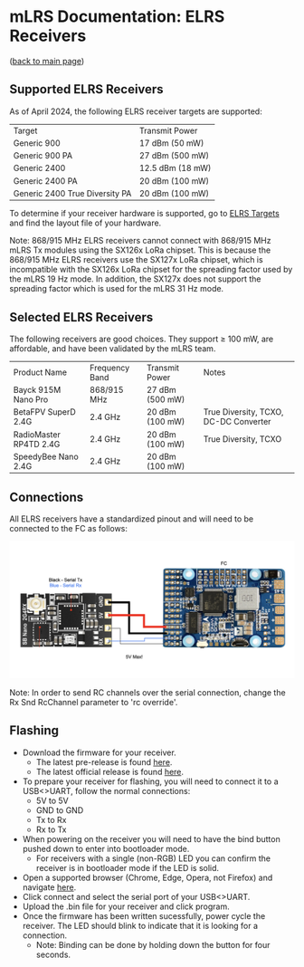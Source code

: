 # mLRS Documentation: ELRS Receivers #

([back to main page](../README.md))

## Supported ELRS Receivers ##

As of April 2024, the following ELRS receiver targets are supported:

<table>
  <tbody>
    <tr>
      <td>Target</td>
      <td>Transmit Power</td>
    </tr>
    <tr>
      <td>Generic 900</td>
      <td>17 dBm (50 mW)</td>
    </tr>
    <tr>
      <td>Generic 900 PA</td>
      <td>27 dBm (500 mW)</td>
    </tr>
    <tr>
      <td>Generic 2400</td>
      <td>12.5 dBm (18 mW)</td>
    </tr>
      <td>Generic 2400 PA</td>
      <td>20 dBm (100 mW)</td>
    </tr>
      </tr>
      <td>Generic 2400 True Diversity PA</td>
      <td>20 dBm (100 mW)</td>
    </tr>
  </tbody>
</table>

To determine if your receiver hardware is supported, go to [ELRS Targets](https://github.com/ExpressLRS/targets/blob/master/targets.json) and find the layout file of your hardware.

Note: 868/915 MHz ELRS receivers cannot connect with 868/915 MHz mLRS Tx modules using the SX126x LoRa chipset. This is because the 868/915 MHz ELRS receivers use the SX127x LoRa chipset, which is incompatible with the SX126x LoRa chipset for the spreading factor used by the mLRS 19 Hz mode. In addition, the SX127x does not support the spreading factor which is used for the mLRS 31 Hz mode.

## Selected ELRS Receivers ##

The following receivers are good choices. They support &#8805; 100 mW, are affordable, and have been validated by the mLRS team.

<table>
  <tbody>
    <tr>
      <td>Product Name</td>
      <td>Frequency Band</td>
      <td>Transmit Power</td>
      <td>Notes</td>
    </tr>
    <tr>
      <td>Bayck 915M Nano Pro</td>
      <td>868/915 MHz</td>
      <td>27 dBm (500 mW)</td>
      <td></td>
    </tr>
    <tr>
      <td>BetaFPV SuperD 2.4G</td>
      <td>2.4 GHz</td>
      <td>20 dBm (100 mW)</td>
      <td>True Diversity, TCXO, DC-DC Converter</td>
    </tr>
      <tr>
      <td>RadioMaster RP4TD 2.4G</td>
      <td>2.4 GHz</td>
      <td>20 dBm (100 mW)</td>
      <td>True Diversity, TCXO</td>
    </tr>
    <tr>
      <td>SpeedyBee Nano 2.4G</td>
      <td>2.4 GHz</td>
      <td>20 dBm (100 mW)</td>
    </tr>
  </tbody>
</table>

## Connections ##

All ELRS receivers have a standardized pinout and will need to be connected to the FC as follows:

<img src="images/ELRS_fc_wiring.png" width="600px">

Note: In order to send RC channels over the serial connection, change the Rx Snd RcChannel parameter to 'rc override'.

## Flashing ##

- Download the firmware for your receiver.
    - The latest pre-release is found [here](https://github.com/olliw42/mLRS/tree/main/firmware/pre-release-esp).
    - The latest official release is found [here](https://github.com/olliw42/mLRS/releases).
- To prepare your receiver for flashing, you will need to connect it to a USB<>UART, follow the normal connections:
    - 5V to 5V
    - GND to GND
    - Tx to Rx
    - Rx to Tx
- When powering on the receiver you will need to have the bind button pushed down to enter into bootloader mode.
    - For receivers with a single (non-RGB) LED you can confirm the receiver is in bootloader mode if the LED is solid.
- Open a supported browser (Chrome, Edge, Opera, not Firefox) and navigate [here](https://esp.huhn.me/).
- Click connect and select the serial port of your USB<>UART.
- Upload the .bin file for your receiver and click program.
- Once the firmware has been written sucessfully, power cycle the receiver. The LED should blink to indicate that it is looking for a connection.
    - Note: Binding can be done by holding down the button for four seconds.